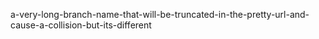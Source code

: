a-very-long-branch-name-that-will-be-truncated-in-the-pretty-url-and-cause-a-collision-but-its-different
